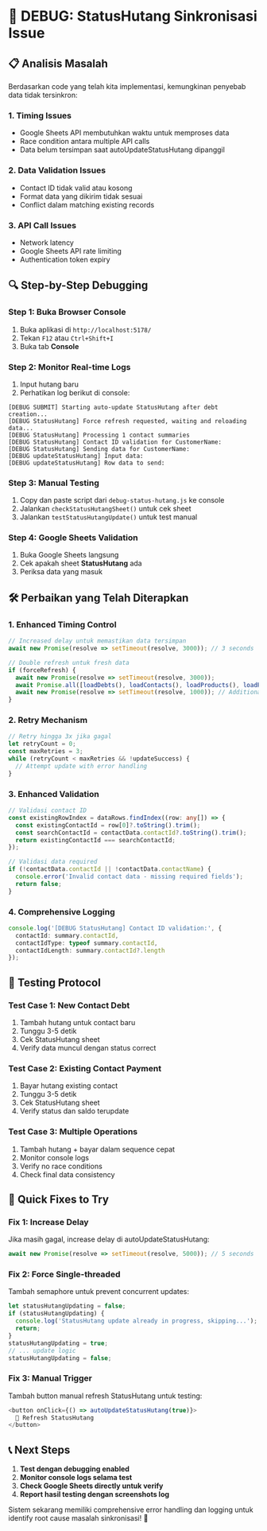 # 🔧 DEBUG: StatusHutang Sinkronisasi Issue

## 📋 **Analisis Masalah**

Berdasarkan code yang telah kita implementasi, kemungkinan penyebab data tidak tersinkron:

### **1. Timing Issues**
- Google Sheets API membutuhkan waktu untuk memproses data
- Race condition antara multiple API calls
- Data belum tersimpan saat autoUpdateStatusHutang dipanggil

### **2. Data Validation Issues**
- Contact ID tidak valid atau kosong
- Format data yang dikirim tidak sesuai
- Conflict dalam matching existing records

### **3. API Call Issues**
- Network latency
- Google Sheets API rate limiting
- Authentication token expiry

## 🔍 **Step-by-Step Debugging**

### **Step 1: Buka Browser Console**
1. Buka aplikasi di `http://localhost:5178/`
2. Tekan `F12` atau `Ctrl+Shift+I`
3. Buka tab **Console**

### **Step 2: Monitor Real-time Logs**
1. Input hutang baru
2. Perhatikan log berikut di console:
```
[DEBUG SUBMIT] Starting auto-update StatusHutang after debt creation...
[DEBUG StatusHutang] Force refresh requested, waiting and reloading data...
[DEBUG StatusHutang] Processing 1 contact summaries
[DEBUG StatusHutang] Contact ID validation for CustomerName:
[DEBUG StatusHutang] Sending data for CustomerName:
[DEBUG updateStatusHutang] Input data:
[DEBUG updateStatusHutang] Row data to send:
```

### **Step 3: Manual Testing**
1. Copy dan paste script dari `debug-status-hutang.js` ke console
2. Jalankan `checkStatusHutangSheet()` untuk cek sheet
3. Jalankan `testStatusHutangUpdate()` untuk test manual

### **Step 4: Google Sheets Validation**
1. Buka Google Sheets langsung
2. Cek apakah sheet **StatusHutang** ada
3. Periksa data yang masuk

## 🛠️ **Perbaikan yang Telah Diterapkan**

### **1. Enhanced Timing Control**
```typescript
// Increased delay untuk memastikan data tersimpan
await new Promise(resolve => setTimeout(resolve, 3000)); // 3 seconds

// Double refresh untuk fresh data
if (forceRefresh) {
  await new Promise(resolve => setTimeout(resolve, 3000));
  await Promise.all([loadDebts(), loadContacts(), loadProducts(), loadPayments()]);
  await new Promise(resolve => setTimeout(resolve, 1000)); // Additional wait
}
```

### **2. Retry Mechanism**
```typescript
// Retry hingga 3x jika gagal
let retryCount = 0;
const maxRetries = 3;
while (retryCount < maxRetries && !updateSuccess) {
  // Attempt update with error handling
}
```

### **3. Enhanced Validation**
```typescript
// Validasi contact ID
const existingRowIndex = dataRows.findIndex((row: any[]) => {
  const existingContactId = row[0]?.toString().trim();
  const searchContactId = contactData.contactId?.toString().trim();
  return existingContactId === searchContactId;
});

// Validasi data required
if (!contactData.contactId || !contactData.contactName) {
  console.error('Invalid contact data - missing required fields');
  return false;
}
```

### **4. Comprehensive Logging**
```typescript
console.log('[DEBUG StatusHutang] Contact ID validation:', {
  contactId: summary.contactId,
  contactIdType: typeof summary.contactId,
  contactIdLength: summary.contactId?.length
});
```

## 🧪 **Testing Protocol**

### **Test Case 1: New Contact Debt**
1. Tambah hutang untuk contact baru
2. Tunggu 3-5 detik
3. Cek StatusHutang sheet
4. Verify data muncul dengan status correct

### **Test Case 2: Existing Contact Payment**
1. Bayar hutang existing contact
2. Tunggu 3-5 detik  
3. Cek StatusHutang sheet
4. Verify status dan saldo terupdate

### **Test Case 3: Multiple Operations**
1. Tambah hutang + bayar dalam sequence cepat
2. Monitor console logs
3. Verify no race conditions
4. Check final data consistency

## 🔧 **Quick Fixes to Try**

### **Fix 1: Increase Delay**
Jika masih gagal, increase delay di autoUpdateStatusHutang:
```typescript
await new Promise(resolve => setTimeout(resolve, 5000)); // 5 seconds
```

### **Fix 2: Force Single-threaded**
Tambah semaphore untuk prevent concurrent updates:
```typescript
let statusHutangUpdating = false;
if (statusHutangUpdating) {
  console.log('StatusHutang update already in progress, skipping...');
  return;
}
statusHutangUpdating = true;
// ... update logic
statusHutangUpdating = false;
```

### **Fix 3: Manual Trigger**
Tambah button manual refresh StatusHutang untuk testing:
```typescript
<button onClick={() => autoUpdateStatusHutang(true)}>
  🔄 Refresh StatusHutang
</button>
```

## 📞 **Next Steps**

1. **Test dengan debugging enabled**
2. **Monitor console logs selama test**
3. **Check Google Sheets directly untuk verify**
4. **Report hasil testing dengan screenshots log**

Sistem sekarang memiliki comprehensive error handling dan logging untuk identify root cause masalah sinkronisasi! 🚀
